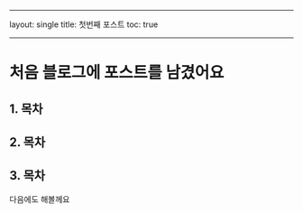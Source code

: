 ----
layout: single
title: 첫번째 포스트
toc: true

----
# 처음 블로그에 포스트를 남겼어요
## 1. 목차
## 2. 목차
## 3. 목차
다음에도 해볼께요

